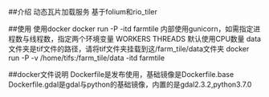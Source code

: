 ##介绍
动态瓦片加载服务
基于folium和rio_tiler

##使用
使用docker
docker run -P -itd farmtile
内部使用gunicorn，如需指定进程数与线程数，指定两个环境变量
WORKERS
THREADS
默认使用CPU数量
data文件夹是tif文件的路径，请将tif文件夹挂载到这/farm_tile/data文件夹
docker run -P -v /home/tifs:/farm_tile/data -itd farmtile

##docker文件说明
Dockerfile是发布使用，基础镜像是Dockerfile.base
Dockerfile.gdal是gdal与python的基础镜像，内置的是gdal2.3.2,python3.7.0

